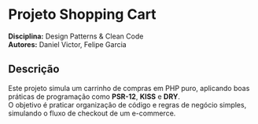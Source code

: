 # Projeto Shopping Cart

**Disciplina:** Design Patterns & Clean Code  
**Autores:** Daniel Victor, Felipe Garcia  

## Descrição
Este projeto simula um carrinho de compras em PHP puro, aplicando boas práticas de programação como **PSR-12**, **KISS** e **DRY**.  
O objetivo é praticar organização de código e regras de negócio simples, simulando o fluxo de checkout de um e-commerce.  
